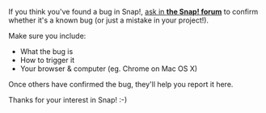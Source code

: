 If you think you've found a bug in Snap!, [ask in **the Snap! forum**](http://snapforum.cs10.org/t/about-bugs-development) to confirm whether it's a known bug (or just a mistake in your project!).

Make sure you include:

* What the bug is
* How to trigger it
* Your browser & computer (eg. Chrome on Mac OS X)

Once others have confirmed the bug, they'll help you report it here.

Thanks for your interest in Snap! :-)
